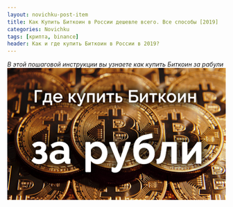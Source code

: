 ```yaml
---
layout: novichku-post-item
title: Как Купить Биткоин в России дешевле всего. Все способы [2019]
categories: Novichku
tags: [крипта, binance]
header: Как и где купить Биткоин в России в 2019?
---
```

*В этой пошаговой инструкции вы узнаете как купить Биткоин за рабули*
![bitcoin](/images/coins/btc/bitcoin.jpg)

